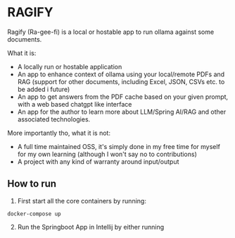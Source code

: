 # RAGIFY

Ragify (Ra-gee-fi) is a local or hostable app to run ollama against some documents. 

What it is:

- A locally run or hostable application
- An app to enhance context of ollama using your local/remote PDFs and RAG (support for other documents, including Excel, JSON, CSVs etc. to be added i future)
- An app to get answers from the PDF cache based on your given prompt, with a web based chatgpt like interface
- An app for the author to learn more about LLM/Spring AI/RAG and other associated technologies.

More importantly tho, what it is not:

- A full time maintained OSS, it's simply done in my free time for myself for my own learning (although I won't say no to contributions)
- A project with any kind of warranty around input/output


## How to run

1. First start all the core containers by running:

```shell
docker-compose up
```

2. Run the Springboot App in Intellij by either running 
